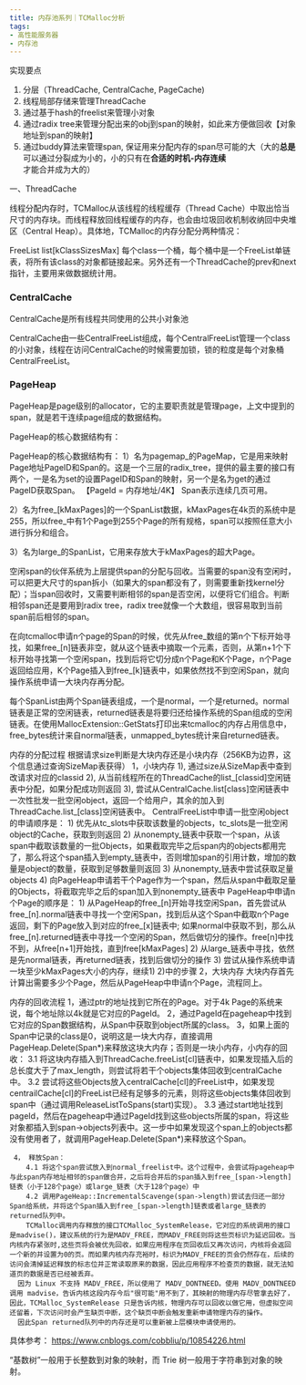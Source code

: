 ```yaml
---
title: 内存池系列｜TCMalloc分析
tags: 
- 高性能服务器
- 内存池
---
```


实现要点

1. 分层（ThreadCache, CentralCache, PageCache)
2. 线程局部存储来管理ThreadCache
3. 通过基于hash的freelist来管理小对象
4. 通过radix tree来管理分配出来的obj到span的映射，如此来方便做回收【对象地址到span的映射】
5. 通过buddy算法来管理span, 保证用来分配内存的span尽可能的大（大的**总是**可以通过分裂成为小的，小的只有在**合适的时机-内存连续**才能合并成为大的）

一、ThreadCache

线程分配内存时，TCMalloc从该线程的线程缓存（Thread Cache）中取出恰当尺寸的内存块。而线程释放回线程缓存的内存，也会由垃圾回收机制收纳回中央堆区（Central Heap）。具体地，TCMalloc的内存分配分两种情况：

FreeList list[kClassSizesMax]
每个class一个桶，每个桶中是一个FreeList单链表，将所有该class的对象都链接起来。另外还有一个ThreadCache的prev和next指针，主要用来做数据统计用。

### CentralCache

CentralCache是所有线程共同使用的公共小对象池

CentralCache由一些CentralFreeList组成，每个CentralFreeList管理一个class的小对象，线程在访问CentralCache的时候需要加锁，锁的粒度是每个对象桶CentralFreeList。

### PageHeap

PageHeap是page级别的allocator，它的主要职责就是管理page，上文中提到的span，就是若干连续page组成的数据结构。

PageHeap的核心数据结构有：

PageHeap的核心数据结构有：
1）名为pagemap_的PageMap，它是用来映射Page地址PageID和Span的。这是一个三层的radix_tree，提供的最主要的接口有两个，一是名为set的设置PageID和Span的映射，另一个是名为get的通过PageID获取Span。
【PageId = 内存地址/4K】 Span表示连续几页可用。

2）名为free_[kMaxPages]的一个SpanList数据，kMaxPages在4k页的系统中是255，所以free_中有1个Page到255个Page的所有规格，span可以按照任意大小进行拆分和组合。

3）名为large_的SpanList，它用来存放大于kMaxPages的超大Page。

空闲span的伙伴系统为上层提供span的分配与回收。当需要的span没有空闲时，可以把更大尺寸的span拆小（如果大的span都没有了，则需要重新找kernel分配）；当span回收时，又需要判断相邻的span是否空闲，以便将它们组合。判断相邻span还是要用到radix tree，radix tree就像一个大数组，很容易取到当前span前后相邻的span。

在向tcmalloc申请n个page的Span的时候，优先从free_数组的第n个下标开始寻找，如果free_[n]链表非空，就从这个链表中摘取一个元素，否则，从第n+1个下标开始寻找第一个空闲span，找到后将它切分成n个Page和K个Page，n个Page返回给应用，K个Page插入到free_[k]链表中，如果依然找不到空闲Span，就向操作系统申请一大块内存再分配。

每个SpanList由两个Span链表组成，一个是normal，一个是returned。normal链表是正常的空闲链表，returned链表是将要归还给操作系统的Span组成的空闲链表。在使用MallocExtension::GetStats打印出来tcmalloc的内存占用信息中，free_bytes统计来自normal链表，unmapped_bytes统计来自returned链表。

内存的分配过程
根据请求size判断是大块内存还是小块内存（256KB为边界，这个信息通过查询SizeMap表获得）
1，小块内存
     1), 通过size从SizeMap表中查到改请求对应的classid
     2), 从当前线程所在的ThreadCache的list_[classid]空闲链表中分配，如果分配成功则返回
     3), 尝试从CentralCache.list[class]空闲链表中一次性批发一批空闲object，返回一个给用户，其余的加入到ThreadCache.list_[class]空闲链表中。
     CentralFreeList中申请一批空闲object的申请顺序是：
     1) 优先从tc_slots中获取该数量的objects，tc_slots是一批空闲object的Cache，获取到则返回
     2) 从nonempty_链表中获取一个span，从该span中截取该数量的一批Objects，如果截取完毕之后span内的objects都用完了，那么将这个span插入到empty_链表中，否则增加span的引用计数，增加的数量是object的数量，获取到足够数量则返回
     3) 从nonempty_链表中尝试获取足量objects
     4) 向PageHeap申请若干个Page作为一个span，然后从span中截取足量的Objects，将截取完毕之后的span加入到nonempty_链表中
     PageHeap中申请n个Page的顺序是：
     1) 从PageHeap的free_[n]开始寻找空闲Span，首先尝试从free_[n].normal链表中寻找一个空闲Span，找到后从这个Span中截取n个Page返回，剩下的Page放入到对应的free_[x]链表中; 如果normal中获取不到，那么从free_[n].returned链表中寻找一个空闲的Span，然后做切分的操作。free[n]中找不到，从free[n+1]开始找，直到free[kMaxPages]
     2) 从large_链表中寻找，依然是先normal链表，再returned链表，找到后做切分的操作
     3) 尝试从操作系统申请一块至少kMaxPages大小的内存，继续1) 2)中的步骤
2，大块内存
     大块内存首先计算出需要多少个Page，然后从PageHeap中申请n个Page，流程同上。
 
内存的回收流程
    1，通过ptr的地址找到它所在的Page。对于4k Page的系统来说，每个地址除以4k就是它对应的PageId。
     2，通过PageId在pageheap中找到它对应的Span数据结构，从Span中获取到object所属的class。
    3，如果上面的Span中记录的class是0，说明这是一块大内存，直接调用PageHeap.Delete(Span*)来释放这块大内存；否则是一块小内存，小内存的回收：
        3.1 将这块内存插入到ThreadCache.freeList[cl]链表中，如果发现插入后的总长度大于了max_length，则尝试将若干个objects集体回收到centralCache中。
        3.2 尝试将这些Objects放入centralCache[cl]的FreeList中，如果发现centrailCache[cl]的FreeList已经有足够多的元素，则将这些objects集体回收到span中（通过调用ReleaseListToSpans(start)实现）。
        3.3 通过start地址找到pageId，然后在pageheap中通过PageId找到这些objects所属的span，将这些对象都插入到span->objects列表中。这一步中如果发现这个span上的objects都没有使用者了，就调用PageHeap.Delete(Span*)来释放这个Span。
 
     4， 释放Span：
        4.1 将这个span尝试放入到normal_freelist中。这个过程中，会尝试将pageheap中与此span内存地址相邻的span做合并，之后将合并后的span插入到free_[span->length]链表（小于128个page）或large_链表（大于128个page）中
        4.2 调用PageHeap::IncrementalScavenge(span->length)尝试去归还一部分Span给系统，并将这个Span插入到free_[span->length]链表或者large_链表的returned队列中。
        TCMalloc调用内存释放的接口TCMalloc_SystemRelease，它对应的系统调用的接口是madvise()，建议系统的行为是MADV_FREE，而MADV_FREE则将这些页标识为延迟回收。当内核内存紧张时,这些页将会被优先回收，如果应用程序在页回收后又再次访问，内核将会返回一个新的并设置为0的页。而如果内核内存充裕时，标识为MADV_FREE的页会仍然存在，后续的访问会清掉延迟释放的标志位并正常读取原来的数据，因此应用程序不检查页的数据，就无法知道页的数据是否已经被丢弃。
      因为 Linux 不支持 MADV_FREE，所以使用了 MADV_DONTNEED。使用 MADV_DONTNEED调用 madvise，告诉内核这段内存今后"很可能"用不到了，其映射的物理内存尽管拿去好了，因此，TCMalloc_SystemRelease 只是告诉内核，物理内存可以回收以做它用，但虚拟空间还留着，下次访问时会产生缺页中断，这个缺页中断会触发重新申请物理内存的操作。
      因此Span returned队列中的内存还是可以重新被上层模块申请使用的。

具体参考： https://www.cnblogs.com/cobbliu/p/10854226.html

“基数树”一般用于长整数到对象的映射，而 Trie 树一般用于字符串到对象的映射。